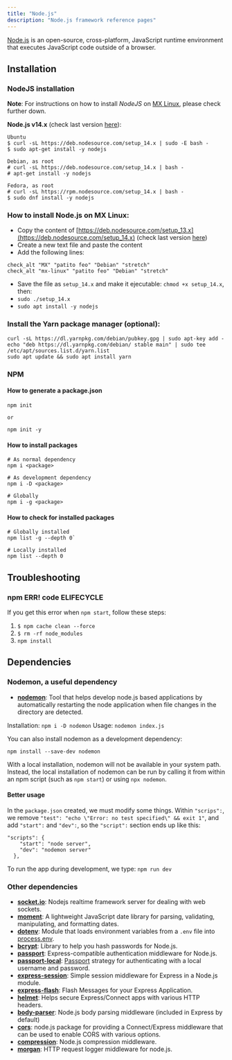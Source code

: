 ```yaml
---
title: "Node.js"
description: "Node.js framework reference pages"
---
```


[Node.js](https://nodejs.org/en/) is an open-source, cross-platform, JavaScript runtime environment that executes JavaScript code outside of a browser.

## Installation

### NodeJS installation

**Note**: For instructions on how to install *NodeJS* on [MX Linux](https://mxlinux.org/), please check further down.

**Node.js v14.x** (check last version [here](https://github.com/nodesource/distributions/tree/master/deb)):

```
Ubuntu
$ curl -sL https://deb.nodesource.com/setup_14.x | sudo -E bash -
$ sudo apt-get install -y nodejs

Debian, as root
# curl -sL https://deb.nodesource.com/setup_14.x | bash -
# apt-get install -y nodejs

Fedora, as root
# curl -sL https://rpm.nodesource.com/setup_14.x | bash -
$ sudo dnf install -y nodejs
```

### How to install Node.js on MX Linux:

- Copy the content of [https://deb.nodesource.com/setup_13.x](https://deb.nodesource.com/setup_14.x) (check last version [here](https://github.com/nodesource/distributions/tree/master/deb))
- Create a new text file and paste the content
- Add the following lines:

```
check_alt "MX" "patito feo" "Debian" "stretch"
check_alt "mx-linux" "patito feo" "Debian" "stretch"
```

- Save the file as `setup_14.x` and make it ejecutable: `chmod +x setup_14.x`, then:
- `sudo ./setup_14.x`
- `sudo apt install -y nodejs`

### Install the Yarn package manager (optional):

```
curl -sL https://dl.yarnpkg.com/debian/pubkey.gpg | sudo apt-key add -
echo "deb https://dl.yarnpkg.com/debian/ stable main" | sudo tee /etc/apt/sources.list.d/yarn.list
sudo apt update && sudo apt install yarn
```

### NPM

#### How to generate a package.json

```
npm init

or

npm init -y
```

#### How to install packages

```
# As normal dependency
npm i <package>

# As development dependency
npm i -D <package>

# Globally
npm i -g <package>
```

#### How to check for installed packages

```
# Globally installed
npm list -g --depth 0`

# Locally installed
npm list --depth 0
```


## Troubleshooting

### npm ERR! code ELIFECYCLE

If you get this error when `npm start`, follow these steps:

1. `$ npm cache clean --force`
2. `$ rm -rf node_modules`
3. `npm install`

## Dependencies

### Nodemon, a useful dependency
- **[nodemon](https://www.npmjs.com/package/nodemon)**: Tool that helps develop node.js based applications by automatically restarting the node application when file changes in the directory are detected.

Installation: `npm i -D nodemon`
Usage: `nodemon index.js`

You can also install nodemon as a development dependency:

`npm install --save-dev nodemon`

With a local installation, nodemon will not be available in your system path. Instead, the local installation of nodemon can be run by calling it from within an npm script (such as `npm start`) or using `npx nodemon`.

#### Better usage

In the `package.json` created, we must modify some things. Within `"scrips":`, we remove `"test": "echo \"Error: no test specified\" && exit 1"`, and add `"start":` and `"dev":`, so the `"script":` section ends up like this:

```
"scripts": {
    "start": "node server",
    "dev": "nodemon server"
  },
```

To run the app during development, we type: `npm run dev`

### Other dependencies

- **[socket.io](https://www.npmjs.com/package/socket.io)**: Nodejs realtime framework server for dealing with web sockets.
- **[moment](https://www.npmjs.com/package/moment)**: A lightweight JavaScript date library for parsing, validating, manipulating, and formatting dates.
- **[dotenv](https://www.npmjs.com/package/dotenv)**: Module that loads environment variables from a `.env` file into [process.env](https://nodejs.org/docs/latest/api/process.html#process_process_env).
- **[bcrypt](https://www.npmjs.com/package/bcrypt)**: Library to help you hash passwords for Node.js.
- **[passport](https://www.npmjs.com/package/passport)**: Express-compatible authentication middleware for Node.js.
- **[passport-local](https://www.npmjs.com/package/passport-local)**: [Passport](https://www.npmjs.com/package/passport) strategy for authenticating with a local username and password.
- **[express-session](https://www.npmjs.com/package/express-session)**: Simple session middleware for Express in a Node.js module.
- **[express-flash](https://www.npmjs.com/package/express-flash)**: Flash Messages for your Express Application.
- **[helmet](https://www.npmjs.com/package/helmet)**: Helps secure Express/Connect apps with various HTTP headers.
- **[body-parser](https://www.npmjs.com/package/body-parser)**: Node.js body parsing middleware (included in Express by default)
- **[cors](https://www.npmjs.com/package/cors)**: node.js package for providing a Connect/Express middleware that can be used to enable CORS with various options.
- **[compression](https://www.npmjs.com/package/compression)**: Node.js compression middleware.
- **[morgan](https://www.npmjs.com/package/morgan)**: HTTP request logger middleware for node.js.
